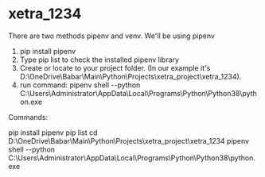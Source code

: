 # xetra_1234
There are two methods pipenv and venv. We'll be using pipenv

1) pip install pipenv
2) Type pip list to check the installed pipenv library
3) Create or locate to your project folder. (In our example it's D:\OneDrive\Babar\Main\Python\Projects\xetra_project\xetra_1234).
4) run command: pipenv shell --python C:\Users\Administrator\AppData\Local\Programs\Python\Python38\python.exe

Commands:

pip install pipenv
pip list
cd D:\OneDrive\Babar\Main\Python\Projects\xetra_project\xetra_1234
pipenv shell --python C:\Users\Administrator\AppData\Local\Programs\Python\Python38\python.exe
